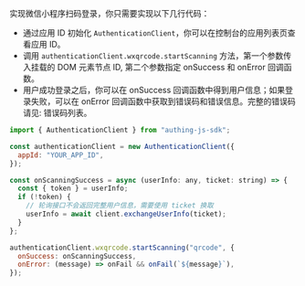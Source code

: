 实现微信小程序扫码登录，你只需要实现以下几行代码：

- 通过应用 ID 初始化 `AuthenticationClient`，你可以在控制台的应用列表页查看应用 ID。
- 调用 `authenticationClient.wxqrcode.startScanning` 方法，第一个参数传入挂载的 DOM 元素节点 ID, 第二个参数指定 onSuccess 和 onError 回调函数。
- 用户成功登录之后，你可以在 onSuccess 回调函数中得到用户信息；如果登录失败，可以在 onError 回调函数中获取到错误码和错误信息。完整的错误码请见: 错误码列表。

```javascript
import { AuthenticationClient } from "authing-js-sdk";

const authenticationClient = new AuthenticationClient({
  appId: "YOUR_APP_ID",
});

const onScanningSuccess = async (userInfo: any, ticket: string) => {
  const { token } = userInfo;
  if (!token) {
    // 轮询接口不会返回完整用户信息，需要使用 ticket 换取
    userInfo = await client.exchangeUserInfo(ticket);
  }
};

authenticationClient.wxqrcode.startScanning("qrcode", {
  onSuccess: onScanningSuccess,
  onError: (message) => onFail && onFail(`${message}`),
});
```
